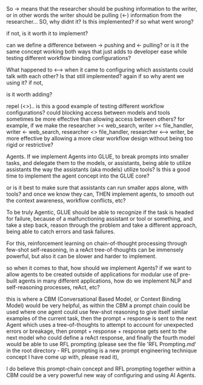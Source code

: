 
So -> means that the researcher should be pushing information to the writer, or in other words the writer should be pulling (<-) information from the researcher... SO, why didnt it? Is this implemented? if so what went wrong? 

if not, is it worth it to implement?

can we define a difference between -> pushing and <- pulling? or is it the same concept working both ways that just adds to developer ease while testing different workflow binding configurations?

What happened to <--> when it came to configuring which assistants could talk with each other? Is that still implemented? again if so why arent we using it? if not, 

is it worth adding? 


repel (<>).. is this a good example of testing different workflow configurations? could blocking access between models and tools sometimes be more effective than allowing access between others? for example, if we make the researcher >< web_search, writer >< file_handler, writer <- web_search, researcher <> file_handler, researcher <--> writer, be more effective by allowing a more clear workflow design without being too rigid or restrictive? 

Agents. If we implement Agents into GLUE, to break prompts into smaller tasks, and delegate them to the models, or assistants, being able to utilize assistants the way the assistants (aka models) utilize tools? 
ls this a good time to implement the agent concept into the GLUE core? 

or is it best to make sure that assistants can run smaller apps alone, with tools? and once we know they can, THEN implement agents, to smooth out the context awareness, workflow conflicts, etc? 

To be truly Agentic, GLUE should be able to recognize if the task is headed for failure, because of a malfunctioning assistant or tool or something, and take a step back, reason through the problem and take a different approach, being able to catch errors and task failures. 

For this, reinforcement learning on chain-of-thought processing through few-shot self-reasoning, in a reAct tree-of-thoughts can be immensely powerful, but also it can be slower and harder to implement. 

so when it comes to that, how should we implement Agents? if we want to allow agents to be created outside of applications for modular use of pre-built agents in many different applications, how do we implement NLP and self-reasoning processes, reAct, etc? 

this is where a CBM (Conversational Based Model, or Context Binding Model) would be very helpful, as within the CBM a prompt chain could be used where one agent could use few-shot reasoning to give itself similar examples of the current task, then the prompt + response is sent to the next Agent which uses a tree-of-thoughts to attempt to account for unexpected errors or breakage, then prompt + response + response gets sent to the next model who could define a reAct response, and finally the fourth model would be able to use RFL prompting (please see the file 'RFL Prompting.md' in the root directory - RFL prompting is a new prompt engineering technique concept I have come up with, please read it), 

I do believe this prompt-chain concept and RFL prompting together within a CBM could be a very powerful new way of configuring and using AI Agents. 
